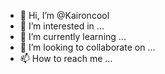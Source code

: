 - 👋 Hi, I’m @Kaironcool
- 👀 I’m interested in ...
- 🌱 I’m currently learning ...
- 💞️ I’m looking to collaborate on ...
- 📫 How to reach me ...

<!---
Kaironcool/Kaironcool is a ✨ special ✨ repository because its `README.md` (this file) appears on your GitHub profile.
You can click the Preview link to take a look at your changes.
--->
